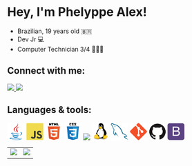 # Hey, I'm Phelyppe Alex!

- Brazilian, 19 years old 🇧🇷
- Dev Jr 💻
- Computer Technician 3/4 👨🏾‍🎓

## Connect with me:

<a href="https://www.instagram.com/phelyppe_alex7/" target="_blank">
  <img src="https://img.icons8.com/metro/2x/instagram-new.png" width="30" heigth="30">
</a>
<a href="https://web.facebook.com/phelyppe.alex/" target="_blank">
  <img src="https://img.icons8.com/android/2x/facebook.png" width="30" heigth="30">
</a>

## Languages & tools:
<span>
    <img src="https://raw.githubusercontent.com/devicons/devicon/master/icons/java/java-original.svg" width="40" heigth="40">
</span>
<span>
    <img src="https://raw.githubusercontent.com/devicons/devicon/master/icons/javascript/javascript-original.svg" width="40" heigth="40">
</span>
<span>
    <img src="https://raw.githubusercontent.com/devicons/devicon/master/icons/html5/html5-original-wordmark.svg" width="40" heigth="40">
</span>
<span>
    <img src="https://raw.githubusercontent.com/devicons/devicon/master/icons/css3/css3-original-wordmark.svg" width="40" heigth="40">
</span>
<span>
    <img src="https://img.icons8.com/fluent/2x/4a90e2/visual-studio-code-2019.png" width="40" heigth="40">
</span>
<span>
    <img src="https://raw.githubusercontent.com/devicons/devicon/master/icons/linux/linux-original.svg" width="40" heigth="40">
</span>
<span>
    <img src="https://raw.githubusercontent.com/devicons/devicon/master/icons/mysql/mysql-original.svg" width="40" heigth="40">
</span>
<span>
    <img src="https://raw.githubusercontent.com/devicons/devicon/master/icons/git/git-original.svg" width="40" heigth="40">
</span>
<span>
    <img src="https://raw.githubusercontent.com/devicons/devicon/master/icons/github/github-original.svg" width="40" heigth="40">
</span>
<span>
    <img src="https://raw.githubusercontent.com/devicons/devicon/master/icons/bootstrap/bootstrap-plain.svg" width="40" heigth="40">
</span>

<table align='center'>
  <row>
    <td>
      <img height='172' src="https://github-readme-stats.vercel.app/api/top-langs/?username=phelyppealex&theme=default&layout=compact&hide_border=true">
    </td>
    <td>
      <img height='172' src="https://github-readme-stats.vercel.app/api?username=phelyppealex&show_icons=true&hide_border=true">
    </td>
  </row>
</table>
<!--
**phelyppealex/phelyppealex** is a ✨ _special_ ✨ repository because its `README.md` (this file) appears on your GitHub profile.

Here are some ideas to get you started:

- 🔭 I’m currently working on ...
- 🌱 I’m currently learning ...
- 👯 I’m looking to collaborate on ...
- 🤔 I’m looking for help with ...
- 💬 Ask me about ...
- 📫 How to reach me: ...
- 😄 Pronouns: ...
- ⚡ Fun fact: ...
-->
